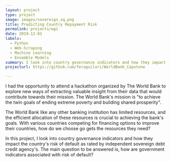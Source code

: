 ```yaml
---
layout: project
type: project
image: images/sovereign_sq.png
title: Predicting Country Repayment Risk
permalink: projects/wgi
date: 2019-12-01
labels:
  - Python
  - Web-Scraping
  - Machine Learning
  - Ensemble Models
summary: I look into country governance indicators and how they impact the country's risk of default as rated by independent sovereign debt credit agency's. The main question to be answered is, how are government indicators associated with risk of default?
projecturl: https://github.com/feraguilari/WorldBank_Capstone

---
```

I had the opportunity to attend a hackathon organized by The World Bank to explore new ways of extracting valuable insight from their data that would contribute towards their mission. The World Bank's mission is "to achieve the twin goals of ending extreme poverty and building shared prosperity".

The World Bank like any other banking institution has limited resources, and the efficient allocation of these resources is crucial to achieving the bank's goals. With various countries competing for financing options to improve their countries, how do we choose go gets the resources they need?

In this project, I look into country governance indicators and how they impact the country's risk of default as rated by independent sovereign debt credit agency's. The main question to be answered is, how are government indicators associated with risk of default?
